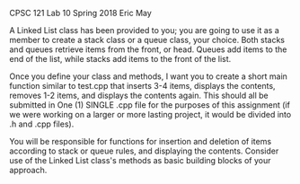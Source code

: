 CPSC 121
Lab 10
Spring 2018
Eric May

A Linked List class has been provided to you; you are going to use it as a member to create a stack class or a queue class, your choice. 
Both stacks and queues retrieve items from the front, or head. Queues add items to the end of the list, while stacks add items to the 
front of the list.

Once you define your class and methods, I want you to create a short main function similar to test.cpp that inserts 3-4 items, displays 
the contents, removes 1-2 items, and displays the contents again. This should all be submitted in One (1) SINGLE .cpp file for the 
purposes of this assignment (if we were working on a larger or more lasting project, it would be divided into .h and .cpp files).

You will be responsible for functions for insertion and deletion of items according to stack or queue rules, and displaying the contents.
Consider use of the Linked List class's methods as basic building blocks of your approach.
